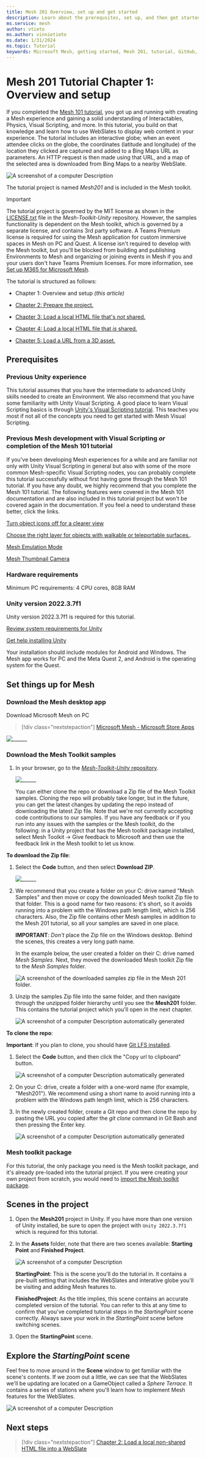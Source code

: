 ```yaml
---
title: Mesh 201 Overview, set up and get started
description: Learn about the prerequsites, set up, and then get started with the Mesh 201 tutorial project.
ms.service: mesh
author: vtieto
ms.author: vinnietieto
ms.date: 1/31/2024
ms.topic: Tutorial
keywords: Microsoft Mesh, getting started, Mesh 201, tutorial, GitHub, WebSlates, web
---
```


# Mesh 201 Tutorial Chapter 1: Overview and setup

If you completed the [Mesh 101 tutorial](../mesh-101-tutorial/mesh-101-01-overview-and-setup.md), you got up and running with creating a Mesh experience and gaining a solid understanding of Interactables, Physics, Visual Scripting, and more. In this tutorial, you build on that knowledge and learn how to use WebSlates to display web content in your experience. The tutorial includes an interactive globe; when an event attendee clicks on the globe, the coordinates (latitude and longitude) of the location they clicked are captured and added to a Bing Maps URL as parameters. An HTTP request is then made using that URL, and a map of the selected area is downloaded from Bing Maps to a nearby WebSlate. 

![A screenshot of a computer Description ](../../../media/mesh-201/066-attendees-at-globe.png)

The tutorial project is named *Mesh201* and is included in the Mesh toolkit.

> [!IMPORTANT]
> The tutorial project is governed by the MIT license as shown in the [LICENSE.txt](https://github.com/microsoft/Mesh-Toolkit-Unity/blob/main/LICENSE.txt) file in the *Mesh-Toolkit-Unity* repository. However, the samples functionality is dependent on the Mesh toolkit, which is governed by a separate license, and contains 3rd party software. A Teams Premium license is required for using the Mesh application for custom immersive spaces in Mesh on PC and Quest. A license isn't required to develop with the Mesh toolkit, but you'll be blocked from building and publishing Environments to Mesh and organizing or joining events in Mesh if you and your users don't have Teams Premium licenses. For more information, see [Set up M365 for Microsoft Mesh](../../../Setup/Content/setup-m365-mesh.md).

The tutorial is structured as follows:

- Chapter 1: Overview and setup *(this article)*

- [Chapter 2: Prepare the project.](./mesh-201-02-prepare-the-project.md)

- [Chapter 3: Load a local HTML file that's *not* shared.](./mesh-201-03-webslate-1.md)

- [Chapter 4: Load a local HTML file that *is* shared.](./mesh-201-04-webslate-2.md)

- [Chapter 5: Load a URL from a 3D asset.](<link>)

## Prerequisites

### Previous Unity experience

This tutorial assumes that you have the intermediate to advanced Unity skills needed to create an Environment. We also recommend that you have some familiarity with Unity Visual Scripting. A good place to learn Visual Scripting basics is through [Unity's Visual Scripting tutorial](https://learn.unity.com/project/introduction-to-visual-scripting). This teaches you most if not all of the concepts you need to get started with Mesh Visual Scripting. 

### Previous Mesh development with Visual Scripting *or* completion of the Mesh 101 tutorial

If you've been developing Mesh experiences for a while and are familiar not only with Unity Visual Scripting in general but also with some of the more common Mesh-specific Visual Scripting nodes, you can probably complete this tutorial successfully without first having gone through the Mesh 101 tutorial. If you have any doubt, we highly recommend that you complete the Mesh 101 tutorial. The following features were covered in the Mesh 101 documentation and are also included in this tutorial project but won't be covered again in the documentation. If you feel a need to understand these better, click the links.

[Turn object icons off for a clearer view](./mesh-201-02-prepare-the-project.md#turn-object-icons-off-for-a-clearer-view)

[Choose the right layer for objects with walkable or teleportable surfaces.](./mesh-201-02-prepare-the-project.md#choose-the-groundcollision-layer).

[Mesh Emulation Mode](./mesh-201-02-prepare-the-project.md#mesh-emulation-mode-capability)

[Mesh Thumbnail Camera](./mesh-201-02-prepare-the-project.md#add-the-mesh-thumbnail-camera)

### Hardware requirements

Minimum PC requirements: 4 CPU cores, 8GB RAM

### Unity version 2022.3.7f1

Unity version 2022.3.7f1 is required for this tutorial.

[Review system requirements for Unity](https://docs.unity3d.com/2022.3/Documentation/Manual/system-requirements.html)

[Get help installing Unity](https://docs.unity3d.com/hub/manual/InstallEditors.html)

Your installation should include modules for Android and Windows. The Mesh app works for PC and the Meta Quest 2, and Android is the operating system for the Quest.

## Set things up for Mesh

### Download the Mesh desktop app

Download Microsoft Mesh on PC
 
> [!div class="nextstepaction"]
> [Microsoft Mesh - Microsoft Store Apps](https://apps.microsoft.com/store/detail/microsoft-mesh/9NLXZJ1FDBD7)

![______](../../../media/mesh-201/067-get-started-developing-mesh.png)

### Download the Mesh Toolkit samples

1. In your browser, go to the [*Mesh-Toolkit-Unity* repository](https://github.com/microsoft/Mesh-Toolkit-Unity).

    ![______](../../../media/mesh-201/001A-toolkit-in-github.png)

    You can either clone the repo or download a Zip file of the Mesh Toolkit samples. Cloning the repo will probably take longer, but in the future, you can get the latest changes by updating the repo instead of downloading the latest Zip file. Note that we're not currently accepting code contributions to our samples. If you have any feedback or if you run into any issues with the samples or the Mesh toolkit, do the following: in a Unity project that has the Mesh toolkit package installed, select Mesh Toolkit -> Give feedback to Microsoft and then use the feedback link in the Mesh toolkit to let us know.

**To download the Zip file**:

1. Select the **Code** button, and then select **Download ZIP**.

    ![______](../../../media/mesh-201/001B-code-and-download-zip.png)

1. We recommend that you create a folder on your C: drive named "Mesh Samples" and then move or copy the downloaded Mesh toolkit Zip file to that folder. This is a good name for two reasons: it's short, so it avoids running into a problem with the Windows path length limit, which is 256 characters. Also, the Zip file contains other Mesh samples in addition to the Mesh 201 tutorial, so all your samples are saved in one place.

    **IMPORTANT**: *Don't* place the Zip file on the Windows desktop. Behind the scenes, this creates a very long path name.

    In the example below, the user created a folder on their C: drive named *Mesh Samples.* Next, they moved the downloaded Mesh toolkit Zip file to the *Mesh Samples* folder.

    ![A screenshot of the downloaded samples zip file in the Mesh 201 folder.](../../../media/mesh-201/002-toolkit-folder.png)

1. Unzip the samples Zip file into the same folder, and then navigate through the unzipped folder hierarchy until you see the **Mesh201** folder. This contains the tutorial project which you'll open in the next chapter.

    ![A screenshot of a computer Description automatically generated](../../../media/mesh-201/003-mesh201-in-folder.png)

**To clone the repo**:

**Important**: If you plan to clone, you should have [Git LFS installed](https://git-lfs.com/).

1. Select the **Code** button, and then click the "Copy url to clipboard" button.

    ![A screenshot of a computer Description automatically generated](../../../media/mesh-201/068-copy-url.png)

1. On your C: drive, create a folder with a one-word name (for example, "Mesh201"). We recommend using a short name to avoid running into a problem with the Windows path length limit, which is 256 characters.
1. In the newly created folder, create a Git repo and then clone the repo by pasting the URL you copied after the *git clone* command in Git Bash and then pressing the Enter key.

    ![A screenshot of a computer Description automatically generated](../../../media/mesh-201/069-git-bash-with-clone-command.png)

### Mesh toolkit package

For this tutorial, the only package you need is the Mesh toolkit package, and it's already pre-loaded into the tutorial project. If you were creating your own project from scratch, you would need to [import the Mesh toolkit package](../../build-your-basic-environment/add-the-mesh-toolkit-package.md).

## Scenes in the project

1. Open the **Mesh201** project in Unity. If you have more than
    one version of Unity installed, be sure to open the project with `Unity 2022.3.7f1` which is required for this tutorial.

2. In the **Assets** folder, note that there are two scenes available: **Starting Point** and **Finished Project**.

    ![A screenshot of a computer Description ](../../../media/mesh-201/004-tutorial-scenes.png)

    **StartingPoint**: This is the scene you'll do the tutorial in. It
    contains a pre-built setting that includes the WebSlates and interative globe you'll be visiting and adding Mesh features to.

    **FinishedProject**: As the title implies, this scene contains an
    accurate completed version of the tutorial. You can refer to this at any
    time to confirm that you've completed tutorial steps in the
    *StartingPoint* scene correctly. Always save your work in the
    *StartingPoint* scene before switching scenes.

1. Open the **StartingPoint** scene.

## Explore the *StartingPoint* scene

Feel free to move around in the **Scene** window to get familiar with
the scene's contents. If we zoom out a little, we can see that the WebSlates we'll be updating are located on a GameObject called a *Sphere Terrace*. It contains a series of stations where you'll learn how to implement Mesh features for the WebSlates.

![A screenshot of a computer Description ](../../../media/mesh-201/008-sphere-terrace-wide-view.png)

## Next steps

> [!div class="nextstepaction"]
> [Chapter 2: Load a local non-shared HTML file into a WebSlate](./mesh-201-02-webslate-1.md)
